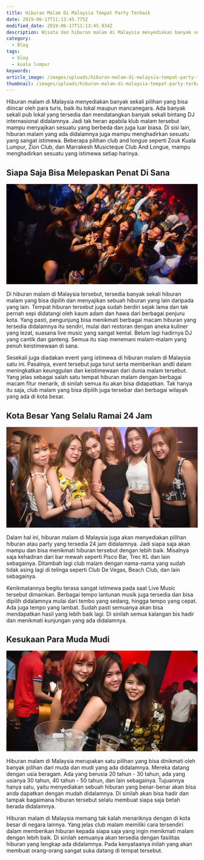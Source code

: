 ```yaml
---
title: Hiburan Malam Di Malaysia Tempat Party Terbaik
date: 2019-06-17T11:13:45.775Z
modified_date: 2019-06-17T11:13:45.934Z
description: Wisata dan hiburan malam di Malaysia menyediakan banyak sekali pilihan yang bisa diincar oleh para turis, baik itu lokal maupun mancanegara.
category:
  - Blog
tags:
  - blog
  - kuala lumpur
keywords:
article_image: /images/uploads/hiburan-malam-di-malaysia-tempat-party-terbaik-1.jpg
thumbnail: /images/uploads/hiburan-malam-di-malaysia-tempat-party-terbaik-1-009.jpg
---
```

Hiburan malam di Malaysia menyediakan banyak sekali pilihan yang bisa diincar oleh para turis, baik itu lokal maupun mancanegara. Ada banyak sekali pub lokal yang tersedia dan mendatangkan banyak sekali bintang DJ internasional didalamnya. Jadi tak heran apabila klub malam tersebut mampu menyajikan sesuatu yang berbeda dan juga luar biasa. Di sisi lain, hiburan malam yang ada didalamnya juga mampu menghadirkan sesuatu yang sangat istimewa. Beberapa pilihan club and longue seperti Zouk Kuala Lumpur, Zion Club, dan Marrakesh Musicteque Club And Longue, mampu menghadirkan sesuatu yang istimewa setiap harinya. 



## Siapa Saja Bisa Melepaskan Penat Di Sana

![Hiburan Malam Di Malaysia Tempat Party Terbaik](/images/uploads/hiburan-malam-di-malaysia-tempat-party-terbaik-3.jpg)

Di hiburan malam di Malaysia tersebut, tersedia banyak sekali hiburan malam yang bisa dipilih dan menyajikan sebuah hiburan yang lain daripada yang lain. Tempat hiburan tersebut juga sudah berdiri sejak lama dan tak pernah sepi didatangi oleh kaum adam dan hawa dari berbagai penjuru kota. Yang pasti, pengunjung bisa menikmati berbagai macam hiburan yang tersedia didalamnya itu sendiri, mulai dari restoran dengan aneka kuliner yang lezat, suasana live music yang sangat kental. Belum lagi hadirnya DJ yang cantik dan ganteng. Semua itu siap menemani malam-malam yang penuh keistimewaan di sana.

Sesekali juga diadakan event yang istimewa di hiburan malam di Malaysia satu ini. Pasalnya, event tersebut juga turut serta memberikan andli dalam meningkatkan keunggulan dan keistimewaan dari dunia malam tersebut. Yang jelas sebagai salah satu tempat hiburan malam dengan berbagai macam fitur menarik, di sinilah semua itu akan bisa didapatkan. Tak hanya itu saja, club malam yang bisa dipilih juga tersebar dari berbagai wilayah yang ada di kota besar.



## Kota Besar Yang Selalu Ramai 24 Jam

![Hiburan Malam Di Malaysia Tempat Party Terbaik](/images/uploads/hiburan-malam-di-malaysia-tempat-party-terbaik-2.jpg)

Dalam hal ini, hiburan malam di Malaysia juga akan menyediakan pilihan hiburan atau party yang tersedia 24 jam didalamnya. Jadi siapa saja akan mampu dan bisa menikmati hiburan tersebut dengan lebih baik. Misalnya saja kehadiran dari bar mewah seperti Pisco Bar, Trec KL dan lain sebagainya. Ditambah lagi club malam dengan nama-nama yang sudah tidak asing lagi di telinga seperti Club De Vegas, Beach Club, dan lain sebagainya. 

Kenikmatannya begitu terasa sangat istimewa pada saat Live Music tersebut dimainkan. Berbagai tempo lantunan musik juga tersedia dan bisa dipilih didalamnya mulai dari tembo yang sedang, hingga tempo yang cepat. Ada juga tempo yang lambat. Sudah pasti semuanya akan bisa mendapatkan hasil yang lebih baik lagi. Di sinilah semua kalangan bis hadir dan menikmati kunjungan yang ada didalamnya.



## Kesukaan Para Muda Mudi

![Hiburan Malam Di Malaysia Tempat Party Terbaik](/images/uploads/hiburan-malam-di-malaysia-tempat-party-terbaik-1.jpg)

Hiburan malam di Malaysia merupakan satu pilihan yang bisa dinikmati oleh banyak pilihan dari muda dan mudi yang ada didalamnya. Mereka datang dengan usia beragam. Ada yang berusia 20 tahun - 30 tahun, ada yang usianya 30 tahun, 40 tahun - 50 tahun, dan lain sebagainya. Tujuannya hanya satu, yaitu menyediakan sebuah hiburan yang benar-benar akan bisa anda dapatkan dengan mudah didalamnya. Di sinilah akan bisa hadir dan tampak bagaimana hiburan tersebut selalu membuat siapa saja betah berada didalamnya.

Hiburan malam di Malaysia memang tak kalah menariknya dengan di kota besar di negara lainnya. Yang jelas club malam memiliki cara tersendiri dalam memberikan hiburan kepada siapa saja yang ingin menikmati malam dengan lebih baik. Di sinilah semuanya akan tersedia dengan fasilitas hiburan yang lengkap ada didalamnya. Pada kenyataanya inilah yang akan membuat orang-orang sangat suka datang di tempat tersebut.
